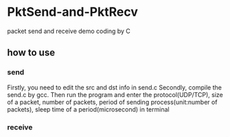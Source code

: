 # PktSend-and-PktRecv
packet send and receive demo coding by C
## how to use
### send
Firstly, you need to edit the src and dst info in send.c
Secondly, compile the send.c by gcc. Then run the program and enter the protocol(UDP/TCP), size of a packet, number of packets, period of sending process(unit:number of packets), sleep time of a period(microsecond) in terminal
### receive

